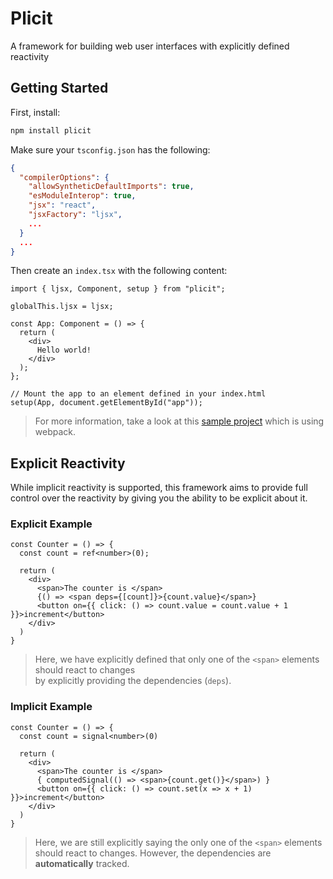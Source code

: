 # Plicit
A framework for building web user interfaces with explicitly defined reactivity

## Getting Started
First, install:
```bash
npm install plicit
```

Make sure your `tsconfig.json` has the following:
```json
{
  "compilerOptions": {
    "allowSyntheticDefaultImports": true,
    "esModuleInterop": true,
    "jsx": "react",
    "jsxFactory": "ljsx",
    ...
  }
  ...
}
```

Then create an `index.tsx` with the following content:
```tsx
import { ljsx, Component, setup } from "plicit";

globalThis.ljsx = ljsx;

const App: Component = () => {
  return (
    <div>
      Hello world!
    </div>
  );
};

// Mount the app to an element defined in your index.html 
setup(App, document.getElementById("app"));
```
> For more information, take a look at this [sample project](./plicit-dev) which is using webpack.

## Explicit Reactivity
While implicit reactivity is supported, this framework aims to provide full control over
the reactivity by giving you the ability to be explicit about it.

### Explicit Example
```tsx
const Counter = () => {
  const count = ref<number>(0);
  
  return (
    <div>
      <span>The counter is </span>
      {() => <span deps={[count]}>{count.value}</span>}
      <button on={{ click: () => count.value = count.value + 1 }}>increment</button>
    </div>
  )
}
```
> Here, we have explicitly defined that only one of the `<span>` elements should react to changes  
> by explicitly providing the dependencies (`deps`).

### Implicit Example
```tsx
const Counter = () => {
  const count = signal<number>(0)
  
  return (
    <div>
      <span>The counter is </span>
      { computedSignal(() => <span>{count.get()}</span>) } 
      <button on={{ click: () => count.set(x => x + 1) }}>increment</button>
    </div>
  )
}
```
> Here, we are still explicitly saying the only one of the `<span>` elements should react to changes. 
> However, the dependencies are __automatically__ tracked.
